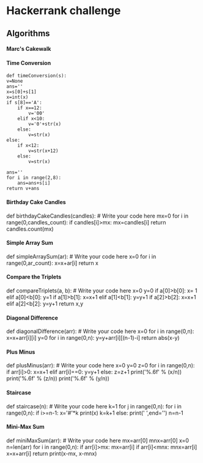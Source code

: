 # Hackerrank challenge
## Algorithms





#### Marc's Cakewalk

#### Time Conversion
    def timeConversion(s):
    v=None
    ans=''
    x=s[0]+s[1]
    x=int(x)
    if s[8]=='A':
        if x==12:
            v='00'
        elif x<10:
            v='0'+str(x)
        else:
            v=str(x)
    else:
        if x<12:
            v=str(x+12)
        else:
            v=str(x)
            
    ans=''
    for i in range(2,8):
        ans=ans+s[i]
    return v+ans
    
#### Birthday Cake Candles

def birthdayCakeCandles(candles):
    # Write your code here
    mx=0
    for i in range(0,candles_count):
        if candles[i]>mx:
            mx=candles[i]
    return candles.count(mx)

#### Simple Array Sum

def simpleArraySum(ar):
    # Write your code here
    x=0
    for i in range(0,ar_count):
        x=x+ar[i]
    return x

#### Compare the Triplets

def compareTriplets(a, b):
    # Write your code here
    x=0
    y=0
    if a[0]>b[0]:
        x= 1
    elif a[0]<b[0]:
        y=1
    if a[1]>b[1]:
        x=x+1
    elif a[1]<b[1]:
        y=y+1
    if a[2]>b[2]:
        x=x+1
    elif a[2]<b[2]:
        y=y+1
    return x,y
    
#### Diagonal Difference

def diagonalDifference(arr):
    # Write your code here
    x=0
    for i in range(0,n):
        x=x+arr[i][i]
    y=0
    for i in range(0,n):
        y=y+arr[i][(n-1)-i]
    return abs(x-y)

#### Plus Minus
def plusMinus(arr):
    # Write your code here
    x=0
    y=0
    z=0
    for i in range(0,n):
        if arr[i]>0:
            x=x+1
        elif arr[i]==0:
            y=y+1
        else:
            z=z+1
    print('%.6f' % (x/n))
    print('%.6f' % (z/n))
    print('%.6f' % (y/n))

#### Staircase
def staircase(n):
    # Write your code here
    k=1
    for j in range(0,n):
        for i in range(0,n):
            if i>=n-1:
                x='#'*k
                print(x)
                k=k+1
            else:
                print(' ',end='')
        n=n-1

#### Mini-Max Sum
def miniMaxSum(arr):
    # Write your code here
    mx=arr[0]
    mnx=arr[0]
    x=0
    n=len(arr)
    for i in range(0,n):
        if arr[i]>mx:
            mx=arr[i]
        if arr[i]<mnx:
            mnx=arr[i]
        x=x+arr[i]
    return print(x-mx, x-mnx)
